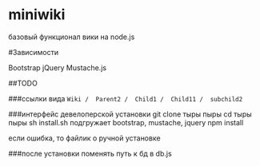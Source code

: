miniwiki
========

базовый функционал вики на node.js


#Зависимости

Bootstrap
jQuery
Mustache.js

##TODO

###ссылки вида ```Wiki /  Parent2 /  Child1 /  Child11 /  subchild2```

###интерфейс девелоперской установки
git clone тыры пыры
cd тыры пыры
sh install.sh
подгружает bootstrap, mustache, jquery
npm install

если ошибка, то файлик о ручной установке

###после установки
поменять путь к бд в db.js
